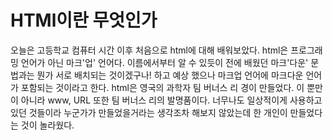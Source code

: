 # HTMl이란 무엇인가
 오늘은 고등학교 컴퓨터 시간 이후 처음으로 html에 대해 배워보았다.
html은 프로그래밍 언어가 아닌 마크'업' 언어다. 이름에서부터 알 수 있듯이 전에 배웠던 마크'다운' 문법과는 뭔가 서로 배치되는 것이겠구나! 하고 예상 했으나 마크업 언어에 마크다운 언어가 포함되는 것이라고 한다.
html은 영국의 과학자 팀 버너스 리 경이 만들었다. 이 뿐만이 아니라 www, URL 또한 팀 버너스 리의 발명품이다.
너무나도 일상적이게 사용하고 있던 것들이라 누군가가 만들었을거라는 생각조차 해보지 않았는데 한 개인이 만들었다는 것이 놀라웠다.